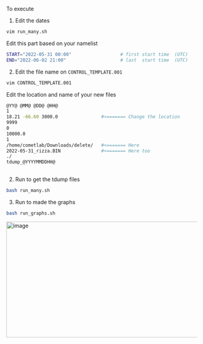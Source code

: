 
To execute

1) Edit the dates

```sh
vim run_many.sh 
```

Edit this part based on your namelist

```sh
START="2022-05-31 00:00"                  # first start time  (UTC)
END="2022-06-02 21:00"                    # last  start time  (UTC)
```

2) Edit the file name on `CONTROL_TEMPLATE.001`

```sh
vim CONTROL_TEMPLATE.001
```

Edit the location and name of your new files

```sh
@YY@ @MM@ @DD@ @HH@
1
18.21 -66.60 3000.0                #<======= Change the location
9999
0
10000.0
1
/home/cometlab/Downloads/delete/   #<======= Here
2022-05-31_rizza.BIN               #<======= Here too
./
tdump_@YYYYMMDDHH@
                                
```

2) Run to get the tdump files


```sh
bash run_many.sh
```

3) Run to made the graphs

```sh
bash run_graphs.sh
```

<img width="590" height="305" alt="image" src="https://github.com/user-attachments/assets/75ae0779-34ca-4dcc-92ba-b0596d8df0cd" />


